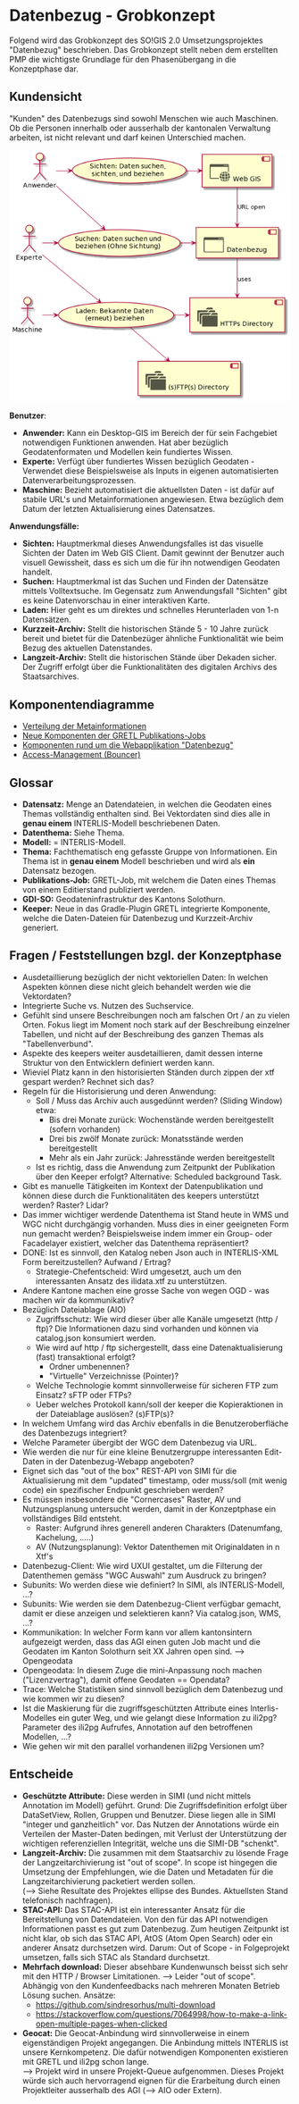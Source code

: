 # Datenbezug - Grobkonzept

Folgend wird das Grobkonzept des SO!GIS 2.0 Umsetzungsprojektes "Datenbezug" beschrieben. Das Grobkonzept stellt
neben dem erstellten PMP die wichtigste Grundlage für den Phasenübergang in die Konzeptphase dar.

## Kundensicht

"Kunden" des Datenbezugs sind sowohl Menschen wie auch Maschinen. Ob die Personen innerhalb oder ausserhalb der 
kantonalen Verwaltung arbeiten, ist nicht relevant und darf keinen Unterschied machen.

![uebersicht](res/overview.png)

**Benutzer**:
* **Anwender:** Kann ein Desktop-GIS im Bereich der für sein Fachgebiet notwendigen Funktionen anwenden. Hat aber bezüglich
  Geodatenformaten und Modellen kein fundiertes Wissen.
* **Experte:** Verfügt über fundiertes Wissen bezüglich Geodaten - Verwendet diese Beispielsweise als Inputs
  in eigenen automatisierten Datenverarbeitungsprozessen.
* **Maschine:** Bezieht automatisiert die aktuellsten Daten - ist dafür auf stabile URL's und Metainformationen 
  angewiesen. Etwa bezüglich dem Datum der letzten Aktualisierung eines Datensatzes.

**Anwendungsfälle:**
* **Sichten:** Hauptmerkmal dieses Anwendungsfalles ist das visuelle Sichten der Daten im Web GIS Client. Damit gewinnt
  der Benutzer auch visuell Gewissheit, dass es sich um die für ihn notwendigen Geodaten handelt.
* **Suchen:** Hauptmerkmal ist das Suchen und Finden der Datensätze mittels Volltextsuche. Im Gegensatz zum Anwendungsfall
  "Sichten" gibt es keine Datenvorschau in einer interaktiven Karte. 
* **Laden:** Hier geht es um direktes und schnelles Herunterladen von 1-n Datensätzen.
* **Kurzzeit-Archiv:** Stellt die historischen Stände 5 - 10 Jahre zurück bereit und bietet für die Datenbezüger ähnliche
  Funktionalität wie beim Bezug des aktuellen Datenstandes.
* **Langzeit-Archiv:** Stellt die historischen Stände über Dekaden sicher. Der Zugriff erfolgt über die Funktionalitäten
  des digitalen Archivs des Staatsarchives.

## Komponentendiagramme
* [Verteilung der Metainformationen](conf.md)
* [Neue Komponenten der GRETL Publikations-Jobs](gretl_pub.md)
* [Komponenten rund um die Webapplikation "Datenbezug"](bezug.md)
* [Access-Management (Bouncer)](bouncer.md)

## Glossar

* **Datensatz:** Menge an Datendateien, in welchen die Geodaten eines Themas vollständig enthalten sind. Bei Vektordaten
  sind dies alle in **genau einem** INTERLIS-Modell beschriebenen Daten.
* **Datenthema:** Siehe Thema.
* **Modell:** = INTERLIS-Modell.
* **Thema:** Fachthematisch eng gefasste Gruppe von Informationen. Ein Thema ist in **genau einem** Modell beschrieben
  und wird als **ein** Datensatz bezogen.
* **Publikations-Job:** GRETL-Job, mit welchem die Daten eines Themas von einem Editierstand publiziert werden.
* **GDI-SO:** Geodateninfrastruktur des Kantons Solothurn.
* **Keeper:** Neue in das Gradle-Plugin GRETL integrierte Komponente, welche die Daten-Dateien für Datenbezug und 
  Kurzzeit-Archiv generiert.

## Fragen / Feststellungen bzgl. der Konzeptphase

* Ausdetaillierung bezüglich der nicht vektoriellen Daten: In welchen Aspekten können diese nicht gleich behandelt
  werden wie die Vektordaten? 
* Integrierte Suche vs. Nutzen des Suchservice.
* Gefühlt sind unsere Beschreibungen noch am falschen Ort / an zu vielen Orten. Fokus liegt im Moment noch stark
  auf der Beschreibung einzelner Tabellen, und nicht auf der Beschreibung des ganzen Themas als "Tabellenverbund".
* Aspekte des keepers weiter ausdetaillieren, damit dessen interne Struktur von den Entwicklern definiert werden kann.
* Wieviel Platz kann in den historisierten Ständen durch zippen der xtf gespart werden? Rechnet sich das?
* Regeln für die Historisierung und deren Anwendung: 
  * Soll / Muss das Archiv auch ausgedünnt werden? (Sliding Window) etwa:
    * Bis drei Monate zurück: Wochenstände werden bereitgestellt (sofern vorhanden)
    * Drei bis zwölf Monate zurück: Monatsstände werden bereitgestellt
    * Mehr als ein Jahr zurück: Jahresstände werden bereitgestellt
  * Ist es richtig, dass die Anwendung zum Zeitpunkt der Publikation über den Keeper erfolgt? Alternative: 
  Scheduled background Task.
* Gibt es manuelle Tätigkeiten im Kontext der Datenpublikation und können diese durch die Funktionalitäten des keepers
  unterstützt werden? Raster? Lidar?
* Das immer wichtiger werdende Datenthema ist Stand heute in WMS und WGC nicht durchgängig vorhanden. Muss dies in einer
  geeigneten Form nun gemacht werden? Beispielsweise indem immer ein Group- oder Facadelayer existiert, welcher das
  Datenthema repräsentiert?
* DONE: Ist es sinnvoll, den Katalog neben Json auch in INTERLIS-XML Form bereitzustellen? Aufwand / Ertrag?
  *  Strategie-Chefentscheid: Wird umgesetzt, auch um den interessanten Ansatz des ilidata.xtf zu unterstützen. 
* Andere Kantone machen eine grosse Sache von wegen OGD - was machen wir da kommunikativ?
* Bezüglich Dateiablage (AIO)
  * Zugriffsschutz: Wie wird dieser über alle Kanäle umgesetzt (http / ftp)? Die Informationen dazu sind vorhanden und
    können via catalog.json konsumiert werden.
  * Wie wird auf http / ftp sichergestellt, dass eine Datenaktualisierung (fast) transaktional erfolgt?
    * Ordner umbenennen?
    * "Virtuelle" Verzeichnisse (Pointer)?
  * Welche Technologie kommt sinnvollerweise für sicheren FTP zum Einsatz? sFTP oder FTPs?
  * Ueber welches Protokoll kann/soll der keeper die Kopieraktionen in der Dateiablage auslösen? (s)FTP(s)?
* In welchem Umfang wird das Archiv ebenfalls in die Benutzeroberfläche des Datenbezugs integriert?
* Welche Parameter übergibt der WGC dem Datenbezug via URL.
* Wie werden die nur für eine kleine Benutzergruppe interessanten Edit-Daten in der Datenbezug-Webapp angeboten?
* Eignet sich das "out of the box" REST-API von SIMI für die Aktualisierung mit dem "updated" timestamp, oder 
  muss/soll (mit wenig code) ein spezifischer Endpunkt geschrieben werden?
* Es müssen insbesondere die "Cornercases" Raster, AV und Nutzungsplanung untersucht werden, damit in der Konzeptphase
  ein vollständiges Bild entsteht.
  * Raster: Aufgrund ihres generell anderen Charakters (Datenumfang, Kachelung, .....)
  * AV (Nutzungsplanung): Vektor Datenthemen mit Originaldaten in n Xtf's
* Datenbezug-Client: Wie wird UXUI gestaltet, um die Filterung der Datenthemen gemäss "WGC Auswahl" zum Ausdruck zu bringen?
* Subunits: Wo werden diese wie definiert? In SIMI, als INTERLIS-Modell, ...? 
* Subunits: Wie werden sie dem Datenbezug-Client verfügbar gemacht, damit er diese anzeigen und selektieren kann? Via catalog.json, WMS, ...?
* Kommunikation: In welcher Form kann vor allem kantonsintern aufgezeigt werden, dass das AGI einen guten Job macht und die 
  Geodaten im Kanton Solothurn seit XX Jahren open sind. --> Opengeodata
* Opengeodata: In diesem Zuge die mini-Anpassung noch machen ("Lizenzvertrag"), damit offene Geodaten == Opendata?
* Trace: Welche Statistiken sind sinnvoll bezüglich dem Datenbezug und wie kommen wir zu diesen?
* Ist die Maskierung für die zugriffsgeschützten Attribute eines Interlis-Modelles ein guter Weg, und wie gelangt diese
  Information zu ili2pg? Parameter des ili2pg Aufrufes, Annotation auf den betroffenen Modellen, ...?
* Wie gehen wir mit den parallel vorhandenen ili2pg Versionen um? 
  
## Entscheide

* **Geschützte Attribute:** Diese werden in SIMI (und nicht mittels Annotation im Modell) geführt. Grund: Die 
  Zugriffsdefinition erfolgt über DataSetView, Rollen, Gruppen und Benutzer. Diese liegen alle in SIMI "integer und ganzheitlich" vor.
  Das Nutzen der Annotations würde ein Verteilen der Master-Daten bedingen, mit Verlust der Unterstützung der 
  wichtigen referenziellen Integrität, welche uns die SIMI-DB "schenkt".  
* **Langzeit-Archiv:** Die zusammen mit dem Staatsarchiv zu lösende Frage der Langzeitarchivierung ist "out of scope".
  In scope ist hingegen die Umsetzung der Empfehlungen, wie die Daten und Metadaten für die Langzeitarchivierung
  packetiert werden sollen.    
  (--> Siehe Resultate des Projektes ellipse des Bundes. Aktuellsten Stand telefonisch nachfragen).
* **STAC-API:** Das STAC-API ist ein interessanter Ansatz für die Bereitstellung von Datendateien. Von den für das API
  notwendigen Informationen passt es gut zum Datenbezug. Zum heutigen Zeitpunkt ist nicht klar, ob sich das STAC API,
  AtOS (Atom Open Search) oder ein anderer Ansatz durchsetzen wird. Darum: Out of Scope - in Folgeprojekt umsetzen, 
  falls sich STAC als Standard durchsetzt.
* **Mehrfach download:** Dieser absehbare Kundenwunsch beisst sich sehr mit den HTTP / Browser Limitationen.
  --> Leider "out of scope". Abhängig von den Kundenfeedbacks nach mehreren Monaten Betrieb Lösung suchen. Ansätze:
  * https://github.com/sindresorhus/multi-download
  * https://stackoverflow.com/questions/7064998/how-to-make-a-link-open-multiple-pages-when-clicked
* **Geocat:** Die Geocat-Anbindung wird sinnvollerweise in einem eigenständigen Projekt angegangen. Die Anbindung
  mittels INTERLIS ist unsere Kernkompetenz. Die dafür notwendigen Komponenten existieren mit GRETL und 
  ili2pg schon lange.   
  --> Projekt wird in unsere Projekt-Queue aufgenommen. Dieses Projekt würde sich auch hervorragend
  eignen für die Erarbeitung durch einen Projektleiter ausserhalb des AGI (--> AIO oder Extern).
  
  
